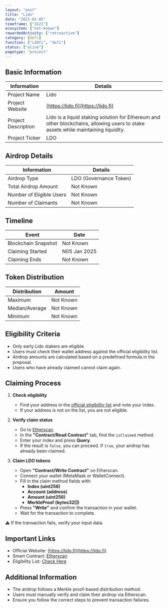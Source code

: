 ```yaml
---
layout: "post"
title: "Lido"
date: "2021-01-05"
timeframe: ["2k21"]
ecosystem: ["not-known"]
rewardedActivity: ["retroactive"]
category: [defi]
function: ["LSDfi", "defi"]
status: ["alive"]
pagetype: "project"
---
```


## Basic Information

| Information         | Details                                                                                                                           |
| ------------------- | --------------------------------------------------------------------------------------------------------------------------------- |
| Project Name        | Lido                                                                                                                              |
| Project Website     | [https://lido.fi](https://lido.fi)                                                                                                |
| Project Description | Lido is a liquid staking solution for Ethereum and other blockchains, allowing users to stake assets while maintaining liquidity. |
| Project Ticker      | LDO                                                                                                                               |

## Airdrop Details

| Information              | Details                |
| ------------------------ | ---------------------- |
| Airdrop Type             | LDO (Governance Token) |
| Total Airdrop Amount     | Not Known              |
| Number of Eligible Users | Not Known              |
| Number of Claimants      | Not Known              |

## Timeline

| Event               | Date         |
| ------------------- | ------------ |
| Blockchain Snapshot | Not Known    |
| Claiming Started    | N05 Jan 2025 |
| Claiming Ends       | Not Known    |

## Token Distribution

| Distribution   | Amount    |
| -------------- | --------- |
| Maximum        | Not Known |
| Median/Average | Not Known |
| Minimum        | Not Known |

## Eligibility Criteria

- Only early Lido stakers are eligible.
- Users must check their wallet address against the official eligibility list.
- Airdrop amounts are calculated based on a predefined formula in the proposal.
- Users who have already claimed cannot claim again.

## Claiming Process

1. **Check eligibility**

   - Find your address in the [official eligibility list](https://lido.fi) and note your index.
   - If your address is not on the list, you are not eligible.

2. **Verify claim status**

   - Go to [Etherscan](https://etherscan.io/address/0x4b3EDb22952Fb4A70140E39FB1adD05A6B49622B).
   - In the **"Contract/Read Contract"** tab, find the `isClaimed` method.
   - Enter your index and press **Query**.
   - If the result is `false`, you can proceed. If `true`, your airdrop has already been claimed.

3. **Claim LDO tokens**
   - Open **"Contract/Write Contract"** on Etherscan.
   - Connect your wallet (MetaMask or WalletConnect).
   - Fill in the claim method fields with:
     - **Index (uint256)**
     - **Account (address)**
     - **Amount (uint256)**
     - **MerkleProof (bytes32[])**
   - Press **"Write"** and confirm the transaction in your wallet.
   - Wait for the transaction to complete.

⚠️ If the transaction fails, verify your input data.

## Important Links

- Official Website: [https://lido.fi](https://lido.fi)
- Smart Contract: [Etherscan](https://etherscan.io/address/0x4b3EDb22952Fb4A70140E39FB1adD05A6B49622B)
- Eligibility List: [Check Here](https://lido.fi)

## Additional Information

- The airdrop follows a Merkle proof-based distribution method.
- Users must manually verify and claim their airdrop via Etherscan.
- Ensure you follow the correct steps to prevent transaction failures.